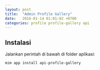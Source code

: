 ```yaml
---
layout: post
title:  "Admin Profile Gallery"
date:   2016-01-14 01:01:02 +0700
categories: profile profile-gallery api
---
```


## Instalasi

Jalankan perintah di bawah di folder aplikasi:

```
mim app install api-profile-gallery
```
